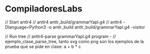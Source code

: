 # CompiladoresLabs

// Start antlr4
// antlr4 antlr_build/grammarYapl.g4
// antlr4 -Dlanguage=Python3 -o antlr_build antlr_build/grammarYapl.g4 -visitor

// Run tree
// antlr4-parse grammarYapl.g4 program -
// ejemplo_clase_parse_tree, tanto svg como png son los ejemplos de la prueba que se pide en clase: a + b * c